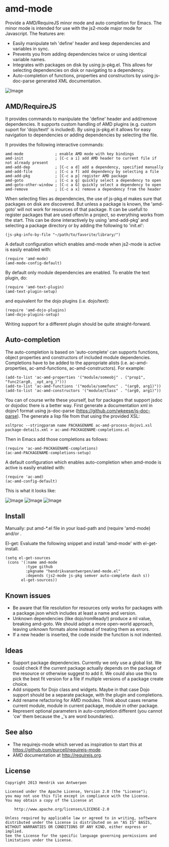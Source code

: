 amd-mode
========

Provide a AMD/RequireJS minor mode and auto completion for Emacs. The minor mode is intended for use with the js2-mode major mode for Javascript. The features are:

 * Easily manipulate teh 'define' header and keep dependencies and variables in sync.
 * Prevents you from adding dependencies twice or using identical variable names.
 * Integrates with packages on disk by using js-pkg.el. This allows for selecting dependencies on disk or navigating to a dependency.
 * Auto-completion of functions, properties and constructors by using js-doc-parse generated XML documentation.

![Image](images/ac-amd-properties.png?raw=true)

AMD/RequireJS
-------------

It provides commands to manipulate the 'define' header and add/remove dependencies. It supports custom handling of AMD plugins (e.g. custom suport for 'dojo/text!' is included). By using js-pkg.el it allows for easy navigation to dependencies or adding dependencies by selecting the file.

It provides the following interactive commands:

    amd-mode              ; enable AMD mode with key bindings
    amd-init              ; [C-c a i] add AMD header to current file if not already present
    amd-add-dep           ; [C-c a d] add a dependency, specified manually
    amd-add-file          ; [C-c a f] add dependency by selecting a file
    amd-add-pkg           ; [C-c a p] register AMD package
    amd-goto              ; [C-c a g] quickly select a dependency to open
    amd-goto-other-window ; [C-c a G] quickly select a dependency to open
    amd-remove            ; [C-c a x] remove a dependency from the header

When selecting files as dependencies, the use of js-pkg.el makes sure that packages on disk are discovered. But unless a package is known, the 'amd-goto' will not work for resources of that package. It can be usefull to register packages that are used often/in a project, so everything works from the start. This can be done interactively by using 'amd-add-pkg' and selecting a package directory or by adding the following to 'init.el':

    (js-pkg-info-by-file "~/path/to/favorite/library/")

A default configuration which enables amd-mode when js2-mode is active is easily enabled with:

    (require 'amd-mode)
    (amd-mode-config-default)

By default only module dependencies are enabled. To enable the text plugin, do:

    (require 'amd-text-plugin)
    (amd-text-plugin-setup)

and equivalent for the dojo plugins (i.e. dojo/text):

    (require 'amd-dojo-plugins)
    (amd-dojo-plugins-setup)

Writing support for a different plugin should be quite straight-forward.

Auto-completion
---------------

The auto-completion is based on 'auto-complete' can supports functions, object properties and constructors of included module dependencies. Completions have to be added to the appropriate alists (i.e. ac-amd-properties, ac-amd-functions, ac-amd-constructors). For example:

    (add-to-list 'ac-amd-properties '("module/someobj" . ("prop1", "func2(arg0, _opt_arg_)")))
    (add-to-list 'ac-amd-functions '("module/somefunc" . "(arg0, arg1)"))
    (add-to-list 'ac-amd-constructors '("module/Class" . "(arg0, arg1)"))

You can of course write these yourself, but for packages that support jsdoc or dojodoc there is a better way. First generate a documentation xml in dojov1 format using js-doc-parse (https://github.com/wkeese/js-doc-parse). The generate a lisp file from that using the provided XSL:

    xsltproc --stringparam name PACKAGENAME ac-amd-process-dojov1.xsl package-details.xml > ac-amd-PACKAGENAME-completions.el

Then in Emacs add those completions as follows:

    (require 'ac-amd-PACKAGENAME-completions)
    (ac-amd-PACKAGENAME-completions-setup)

A default configuration which enables auto-completion when amd-mode is active is easily enabled with:

    (require 'ac-amd)
    (ac-amd-config-default)

This is what it looks like:

![Image](images/ac-amd-properties.png?raw=true)
![Image](images/ac-amd-functions.png?raw=true)
![Image](images/ac-amd-constructors.png?raw=true)

Install
-------

Manually: put amd-*.el file in your load-path and (require 'amd-mode) and/or .

El-get: Evaluate the following snippet and install 'amd-mode' with el-get-install.

    (setq el-get-sources
     (cons '(:name amd-mode
             :type github
             :pkgname "hendrikvanantwerpen/amd-mode.el"
             :depends (js2-mode js-pkg semver auto-complete dash s))
           el-get-sources))

Known issues
------------

 * Be aware that file resolution for resources only works for packages with a package.json which includes at least a name and version.
 * Unknown dependencies (like dojo/romReady!) produce a nil value, breaking amd-goto. We should adopt a more open-world approach, leaving
   unknown formats alone instead of treating them as errors.
 * If a new header is inserted, the code inside the function is not indented.

Ideas
-----

 * Support package dependencies. Currently we only use a global list. We could check if the current package actually depends on the package of the resource or otherwise suggest to add it. We could also use this to pick the best fit version for a file if multiple versions of a package create choice.
 * Add snippets for Dojo class and widgets. Maybe in that case Dojo support should be a separate package, with the plugin and completions.
 * Add rename refactoring for AMD modules. Think about cases rename current module, module in current package, module in other package.
 * Represent optional parameters in auto-completion different (you cannot 'cw' them because the _'s are word boundaries).

See also
--------

 * The requirejs-mode which served as inspiration to start this at https://github.com/purcell/requirejs-mode.
 * AMD documentation at http://requirejs.org.

License
-------

    Copyright 2013 Hendrik van Antwerpen

    Licensed under the Apache License, Version 2.0 (the "License");
    you may not use this file except in compliance with the License.
    You may obtain a copy of the License at

        http://www.apache.org/licenses/LICENSE-2.0

    Unless required by applicable law or agreed to in writing, software
    distributed under the License is distributed on an "AS IS" BASIS,
    WITHOUT WARRANTIES OR CONDITIONS OF ANY KIND, either express or implied.
    See the License for the specific language governing permissions and
    limitations under the License.
